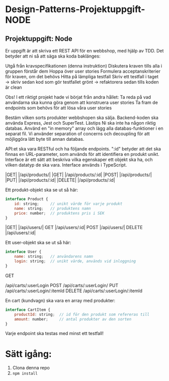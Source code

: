 # Design-Patterns-Projektuppgift-NODE

## Projektuppgift: Node
Er uppgift är att skriva ett REST API för en webbshop, med hjälp av TDD. Det betyder att ni så att säga ska koda baklänges:

Utgå från kravspecifikationen (denna instruktion)
Diskutera kraven tills alla i gruppen förstår dem
Hoppa över user stories
Formulera acceptanskriterier för kraven, om det behövs
Hitta på lämpliga testfall
Skriv ett testfall i taget → skriv sedan kod som gör testfallet grönt → refaktorera sedan tills koden är clean

Obs! I ett riktigt projekt hade vi börjat från andra hållet:
Ta reda på vad användarna ska kunna göra genom att konstruera user stories
Ta fram de endpoints som behövs för att lösa våra user stories


Bestäm vilken sorts produkter webbshopen ska sälja.
Backend-koden ska använda Express, Jest och SuperTest. Lästips
Ni ska inte ha någon riktig databas. Använd en "in memory" array och lägg alla databas-funktioner i en separat fil. Vi använder separation of concerns och decoupling för att möjliggöra lätt byte till annan databas.

API:et ska vara RESTful och ha följande endpoints. ":id" betyder att det ska finnas en URL-parameter, som används för att identifiera en produkt unikt. Interface är ett sätt att beskriva vilka egenskaper ett objekt ska ha, och vilken datatyp de ska vara. Interface används i TypeScript.

|GET|
|/api/products/|
|GET|
|/api/products/:id|
|POST|
|/api/products/|
|PUT|
|/api/products/:id|
|DELETE|
|/api/products/:id|


Ett produkt-objekt ska se ut så här:
```javascript
interface Product {
    id: string; 	// unikt värde för varje produkt
    name: string;   // produktens namn
    price: number;  // produktens pris i SEK
}
```


|GET|
|/api/users/|
GET
|/api/users/:id|
POST
|/api/users/|
DELETE
|/api/users/:id|


Ett user-objekt ska se ut så här:
```javascript
interface User {
    name: string;   // användarens namn
    login: string;  // unikt värde, används vid inloggning
}
```

GET


/api/carts/:userLogin
POST
/api/carts/:userLogin/
PUT
/api/carts/:userLogin/:itemId
DELETE
/api/carts/:userLogin/:itemId


En cart (kundvagn) ska vara en array med produkter:
```javascript
interface CartItem {
    productId: string;  // id för den produkt som refereras till
    amount: number; 	// antal produkter av den sorten
}
```
Varje endpoint ska testas med minst ett testfall!



# Sätt igång:

1. Clona denna repo
2. `npm install`
